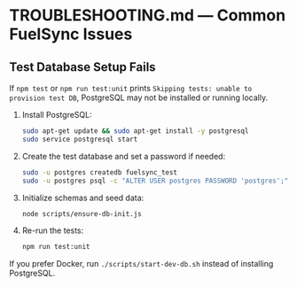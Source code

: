 # TROUBLESHOOTING.md — Common FuelSync Issues

## Test Database Setup Fails
If `npm test` or `npm run test:unit` prints `Skipping tests: unable to provision test DB`, PostgreSQL may not be installed or running locally.

1. Install PostgreSQL:
   ```bash
   sudo apt-get update && sudo apt-get install -y postgresql
   sudo service postgresql start
   ```
2. Create the test database and set a password if needed:
   ```bash
   sudo -u postgres createdb fuelsync_test
   sudo -u postgres psql -c "ALTER USER postgres PASSWORD 'postgres';"
   ```
3. Initialize schemas and seed data:
   ```bash
   node scripts/ensure-db-init.js
   ```
4. Re-run the tests:
   ```bash
   npm run test:unit
   ```

If you prefer Docker, run `./scripts/start-dev-db.sh` instead of installing PostgreSQL.

